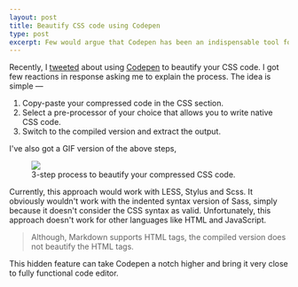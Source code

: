 ```yaml
---
layout: post
title: Beautify CSS code using Codepen
type: post
excerpt: Few would argue that Codepen has been an indispensable tool for the Frontend developer community. Although, I have been using Codepen for a long time, only recently, I realised that it can also be used to beautify your compressed CSS code.
---
```


Recently, I [tweeted](https://twitter.com/pankajparashar/status/554256377841844224) about using 
[Codepen](http://codepen.io/) to beautify your CSS code. I got few reactions in response asking me to explain the 
process. The idea is simple — 

1. Copy-paste your compressed code in the CSS section.
2. Select a pre-processor of your choice that allows you to write native CSS code.
3. Switch to the compiled version and extract the output.

I've also got a GIF version of the above steps,

<figure>
    <img src="//res.cloudinary.com/dw9fem4ki/image/upload/v1421489236/beautify-css_swilwg.gif">
    <figcaption>3-step process to beautify your compressed CSS code.</figcaption>
</figure>

Currently, this approach would work with LESS, Stylus and Scss. It obviously wouldn't work with the indented syntax
version of Sass, simply because it doesn't consider the CSS syntax as valid. Unfortunately, this approach doesn't work 
for other languages like HTML and JavaScript.

> Although, Markdown supports HTML tags, the compiled version does not beautify the HTML tags.

This hidden feature can take Codepen a notch higher and bring it very close to fully functional code editor.